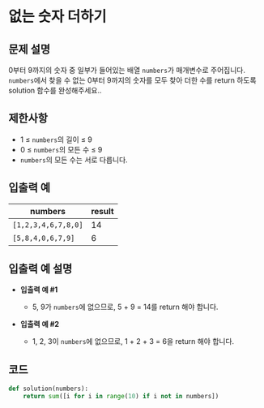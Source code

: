 # 없는 숫자 더하기

## 문제 설명

0부터 9까지의 숫자 중 일부가 들어있는 배열 `numbers`가 매개변수로 주어집니다. `numbers`에서 찾을 수 없는 0부터 9까지의 숫자를 모두 찾아 더한 수를 return 하도록 solution 함수를 완성해주세요..

## 제한사항

- 1 ≤ `numbers`의 길이 ≤ 9
- 0 ≤ `numbers`의 모든 수 ≤ 9
- `numbers`의 모든 수는 서로 다릅니다.

## 입출력 예

| numbers             | result |
| ------------------- | ------ |
| `[1,2,3,4,6,7,8,0]` | 14     |
| `[5,8,4,0,6,7,9]`   | 6      |

## 입출력 예 설명

- **입출력 예 #1**
  - 5, 9가 `numbers`에 없으므로, 5 + 9 = 14를 return 해야 합니다.

- **입출력 예 #2**
  - 1, 2, 3이 `numbers`에 없으므로, 1 + 2 + 3 = 6을 return 해야 합니다.

## 코드

```python
def solution(numbers):
    return sum([i for i in range(10) if i not in numbers])
```

